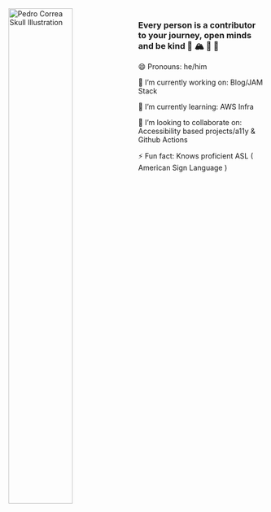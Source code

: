 <img width="50%" align="left" alt="Pedro Correa Skull Illustration" src="https://inspgr.id/app/uploads/2019/05/illustration-pedro-correa-12-805x808.jpg">

### Every person is a contributor to your journey, open minds and be kind 👋 🏔 🌊 🌲 

 😄 Pronouns: he/him
 
 🔭 I’m currently working on: Blog/JAM Stack
 
 🌱 I’m currently learning: AWS Infra
 
 👯 I’m looking to collaborate on: Accessibility based projects/a11y & Github Actions
 
 ⚡ Fun fact: Knows proficient ASL ( American Sign Language ) 
